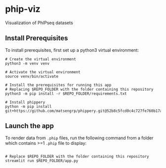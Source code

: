 # phip-viz
Visualization of PhIPseq datasets

## Install Prerequisites

To install prerequisites, first set up a python3 virtual environment:

```#!/bin/bash
# Create the virtual environment
python3 -m venv venv

# Activate the virtual environment
source venv/bin/activate

# Install the prerequisites for running this app
# Replacing $REPO_FOLDER with the folder containing this repository
python3 -m pip install -r $REPO_FOLDER/requirements.txt

# Install phippery
python -m pip install git+https://github.com/matsengrp/phippery.git@52b8c5fcd0c4c727fe760b17a3820a60eada2bf3
```

## Launch the app

To render data from `.phip` files, run the following command
from a folder which contains >=1 `.phip` file to display:

```#!/bin/bash

# Replace $REPO_FOLDER with the folder containing this repository
streamlit run $REPO_FOLDER/app.py
```
